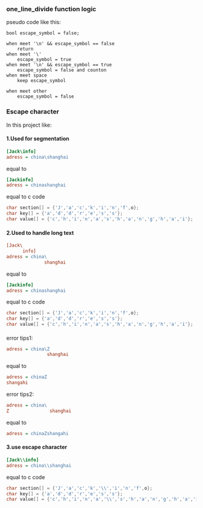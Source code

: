 ### one_line_divide function logic

pseudo code like this:

```
bool escape_symbol = false;

when meet '\n' && escape_symbol == false
	return
when meet '\'
	escape_symbol = true
when meet '\n' && escape_symbol == true
	escape_symbol = false and counton
when meet space 
	keep escape_symbol

when meet other
	escape_symbol = false

```



### Escape character

In this project like:

#### 1.Used for segmentation

```ini
[Jack\info]
adress = china\shanghai
```

equal to 

```ini
[Jackinfo]
adress = chinashanghai
```

equal to c code

```c
char section[] = {'J','a','c','k','i','n','f',o};
char key[] = {'a','d','d','r','e','s','s'};
char value[] = {'c','h','i','n','a','s','h','a','n','g','h','a','i'};
```



#### 2.Used to handle long text

```ini
[Jack\
	  info]
adress = china\
              shanghai
```

equal to 

```ini
[Jackinfo]
adress = chinashanghai
```

equal to c code

```c
char section[] = {'J','a','c','k','i','n','f',o};
char key[] = {'a','d','d','r','e','s','s'};
char value[] = {'c','h','i','n','a','s','h','a','n','g','h','a','i'};
```



#### 

error tips1:

```ini
adress = china\Z
               shanghai

```

equal to 

```ini
adress = chinaZ
shangahi
```



error tips2:

```ini
adress = china\
Z               shanghai

```

equal to 

```ini
adress = chinaZshangahi
```



#### 3.use escape character

```ini
[Jack\\info]
adress = china\\shanghai
```

equal to c code

```c
char section[] = {'J','a','c','k','\\','i','n','f',o};
char key[] = {'a','d','d','r','e','s','s'};
char value[] = {'c','h','i','n','a','\\','s','h','a','n','g','h','a','i'};
```

